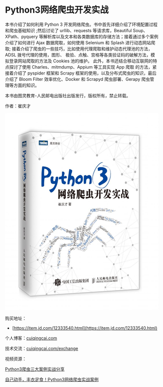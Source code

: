 # Python3网络爬虫开发实战

本书介绍了如何利用 Python 3 开发网络爬虫。书中首先详细介绍了环境配置过程和爬虫基础知识 ;然后讨论了 urllib、requests 等请求库，Beautiful Soup、XPath、pyquery 等解析库以及文本和各类数据库的存储方法；接着通过多个案例介绍了如何进行 Ajax 数据爬取，如何使用 Selenium 和 Splash 进行动态网站爬取; 接着介绍了爬虫的一些技巧，比如使用代理爬取和维护动态代理池的方法，ADSL 拨号代理的使用，图形、 极验、点触、宫格等各类验证码的破解方法，模拟登录网站爬取的方法及 Cookies 池的维护。
此外，本书还结合移动互联网的特点探讨了使用 Charles、mitmdump、Appium 等工具实现 App 爬取 的方法，紧接着介绍了 pyspider 框架和 Scrapy 框架的使用，以及分布式爬虫的知识，最后介绍了 Bloom Filter 效率优化、Docker 和 Scrapyd 爬虫部署、Gerapy 爬虫管理等方面的知识。

本书由图灵教育-人民邮电出版社出版发行，版权所有，禁止转载。

作者：崔庆才

![](./assets/封面图.jpg)

购买地址：
* [https://item.jd.com/12333540.html](https://item.jd.com/12333540.html) 

个人博客：[cuiqingcai.com](https://cuiqingcai.com)

技术交流：[cuiqingcai.com/exchange](https://cuiqingcai.com/exchange)

视频资源：

[Python3爬虫三大案例实战分享](https://edu.hellobi.com/course/156)

[自己动手，丰衣足食！Python3网络爬虫实战案例](https://edu.hellobi.com/course/157)



